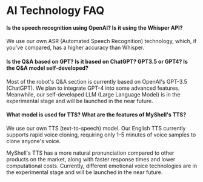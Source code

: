# AI Technology FAQ

#### Is the speech recognition using OpenAI? Is it using the Whisper API?

We use our own ASR (Automated Speech Recognition) technology, which, if you've compared, has a higher accuracy than Whisper.

#### Is the Q&A based on GPT? Is it based on ChatGPT? GPT3.5 or GPT4? Is the Q&A model self-developed?

Most of the robot's Q&A section is currently based on OpenAI's GPT-3.5 (ChatGPT). We plan to integrate GPT-4 into some advanced features. Meanwhile, our self-developed LLM (Large Language Model) is in the experimental stage and will be launched in the near future.

#### What model is used for TTS? What are the features of MyShell's TTS?

We use our own TTS (text-to-speech) model. Our English TTS currently supports rapid voice cloning, requiring only 1-5 minutes of voice samples to clone anyone's voice.

MyShell's TTS has a more natural pronunciation compared to other products on the market, along with faster response times and lower computational costs. Currently, different emotional voice technologies are in the experimental stage and will be launched in the near future.